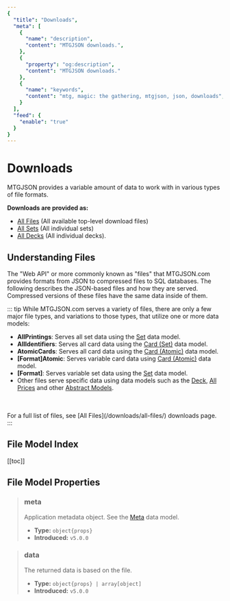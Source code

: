 ```yaml
---
{
  "title": "Downloads",
  "meta": [
    {
      "name": "description",
      "content": "MTGJSON downloads.",
    },
    {
      "property": "og:description",
      "content": "MTGJSON downloads."
    },
    {
      "name": "keywords",
      "content": "mtg, magic: the gathering, mtgjson, json, downloads",
    }
  ],
  "feed": {
    "enable": "true"
  }
}
---
```


# Downloads

MTGJSON provides a variable amount of data to work with in various types of file formats.

**Downloads are provided as:**

- [All Files](/downloads/all-files/) (All available top-level download files)
- [All Sets](/downloads/all-sets) (All individual sets)
- [All Decks](/downloads/all-decks) (All individual decks).

## Understanding Files

The "Web API" or more commonly known as "files" that MTGJSON.com provides formats from JSON to compressed files to SQL databases. The following describes the JSON-based files and how they are served. Compressed versions of these files have the same data inside of them.

::: tip While MTGJSON.com serves a variety of files, there are only a few major file types, and variations to those types, that utilize one or more data models:
</br>

- **AllPrintings**: Serves all set data using the [Set](/data-models/set/) data model.
- **AllIdentifiers**: Serves all card data using the [Card (Set)](/data-models/card-set/) data model.
- **AtomicCards**: Serves all card data using the [Card (Atomic)](/data-models/card-atomic/) data model.
- **[Format]Atomic**: Serves variable card data using [Card (Atomic)](/data-models/card-atomic/) data model.
- **[Format]**: Serves variable set data using the [Set](/data-models/set/) data model.
- Other files serve specific data using data models such as the [Deck](/data-models/deck/), [All Prices](/abstract-models/all-prices/) and other [Abstract Models](/abstract-models/).
</br>
</br>
For a full list of files, see [All Files](/downloads/all-files/) downloads page.
:::

## File Model Index

[[toc]]

## File Model Properties

> ### meta
> Application metadata object. See the [Meta](/data-models/meta/) data model.  
>
> - **Type:** `object{props}`  
> - **Introduced:** `v5.0.0`  

> ### data
> The returned data is based on the file.
>
> - **Type:** `object{props} | array[object]`  
> - **Introduced:** `v5.0.0`  
